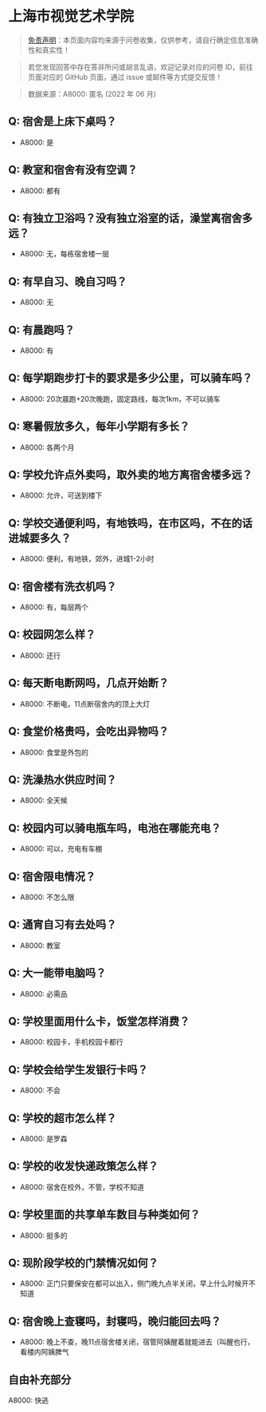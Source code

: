 # 上海市视觉艺术学院

> [免责声明](https://colleges.chat/#_3)：本页面内容均来源于问卷收集，仅供参考，请自行确定信息准确性和真实性！

> 若您发现回答中存在答非所问或胡言乱语，欢迎记录对应的问卷 ID，前往页面对应的 GitHub 页面，通过 issue 或邮件等方式提交反馈！

> 数据来源：A8000: 匿名 (2022 年 06 月)

## Q: 宿舍是上床下桌吗？

- A8000: 是

## Q: 教室和宿舍有没有空调？

- A8000: 都有

## Q: 有独立卫浴吗？没有独立浴室的话，澡堂离宿舍多远？

- A8000: 无，每栋宿舍楼一层

## Q: 有早自习、晚自习吗？

- A8000: 无

## Q: 有晨跑吗？

- A8000: 有

## Q: 每学期跑步打卡的要求是多少公里，可以骑车吗？

- A8000: 20次晨跑+20次晚跑，固定路线，每次1km，不可以骑车

## Q: 寒暑假放多久，每年小学期有多长？

- A8000: 各两个月

## Q: 学校允许点外卖吗，取外卖的地方离宿舍楼多远？

- A8000: 允许，可送到楼下

## Q: 学校交通便利吗，有地铁吗，在市区吗，不在的话进城要多久？

- A8000: 便利，有地铁，郊外，进城1-2小时

## Q: 宿舍楼有洗衣机吗？

- A8000: 有，每层两个

## Q: 校园网怎么样？

- A8000: 还行

## Q: 每天断电断网吗，几点开始断？

- A8000: 不断电，11点断宿舍内的顶上大灯

## Q: 食堂价格贵吗，会吃出异物吗？

- A8000: 食堂是外包的

## Q: 洗澡热水供应时间？

- A8000: 全天候

## Q: 校园内可以骑电瓶车吗，电池在哪能充电？

- A8000: 可以，充电有车棚

## Q: 宿舍限电情况？

- A8000: 不怎么限

## Q: 通宵自习有去处吗？

- A8000: 教室

## Q: 大一能带电脑吗？

- A8000: 必需品

## Q: 学校里面用什么卡，饭堂怎样消费？

- A8000: 校园卡，手机校园卡都行

## Q: 学校会给学生发银行卡吗？

- A8000: 不会

## Q: 学校的超市怎么样？

- A8000: 是罗森

## Q: 学校的收发快递政策怎么样？

- A8000: 宿舍在校外，不管，学校不知道

## Q: 学校里面的共享单车数目与种类如何？

- A8000: 挺多的

## Q: 现阶段学校的门禁情况如何？

- A8000: 正门只要保安在都可以出入，侧门晚九点半关闭，早上什么时候开不知道

## Q: 宿舍晚上查寝吗，封寝吗，晚归能回去吗？

- A8000: 晚上不查，晚11点宿舍楼关闭，宿管阿姨醒着就能进去（叫醒也行，看楼内阿姨脾气

## 自由补充部分

A8000: 快逃